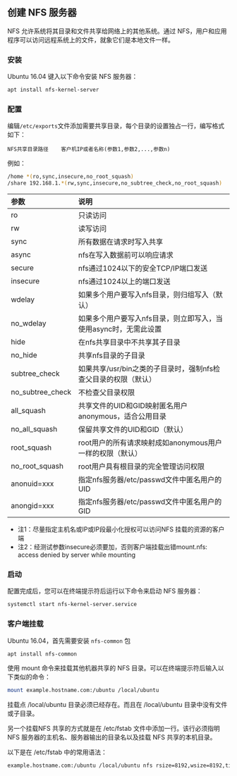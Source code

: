 ## 创建 NFS 服务器

NFS 允许系统将其目录和文件共享给网络上的其他系统。通过 NFS，用户和应用程序可以访问远程系统上的文件，就象它们是本地文件一样。

### 安装
Ubuntu 16.04 键入以下命令安装 NFS 服务器：

``` bash
apt install nfs-kernel-server
```

### 配置
编辑`/etc/exports`文件添加需要共享目录，每个目录的设置独占一行，编写格式如下：

`NFS共享目录路径    客户机IP或者名称(参数1,参数2,...,参数n)`

例如：

``` bash
/home *(ro,sync,insecure,no_root_squash)
/share 192.168.1.*(rw,sync,insecure,no_subtree_check,no_root_squash)
```
| 参数 | 说明 |
| :- | :- |
| ro | 只读访问 |
| rw | 读写访问 |
| sync | 所有数据在请求时写入共享 |
| async | nfs在写入数据前可以响应请求 |
| secure | nfs通过1024以下的安全TCP/IP端口发送 |
| insecure | nfs通过1024以上的端口发送 |
| wdelay | 如果多个用户要写入nfs目录，则归组写入（默认） |
| no_wdelay | 如果多个用户要写入nfs目录，则立即写入，当使用async时，无需此设置 |
| hide | 在nfs共享目录中不共享其子目录 |
| no_hide | 共享nfs目录的子目录 |
| subtree_check | 如果共享/usr/bin之类的子目录时，强制nfs检查父目录的权限（默认） |
| no_subtree_check | 不检查父目录权限 |
| all_squash | 共享文件的UID和GID映射匿名用户anonymous，适合公用目录 |
| no_all_squash | 保留共享文件的UID和GID（默认） |
| root_squash | root用户的所有请求映射成如anonymous用户一样的权限（默认） |
| no_root_squash | root用户具有根目录的完全管理访问权限 |
| anonuid=xxx | 指定nfs服务器/etc/passwd文件中匿名用户的UID |
| anongid=xxx | 指定nfs服务器/etc/passwd文件中匿名用户的GID |

+ 注1：尽量指定主机名或IP或IP段最小化授权可以访问NFS 挂载的资源的客户端
+ 注2：经测试参数insecure必须要加，否则客户端挂载出错mount.nfs: access denied by server while mounting

### 启动

配置完成后，您可以在终端提示符后运行以下命令来启动 NFS 服务器：

``` bash
systemctl start nfs-kernel-server.service
```

### 客户端挂载

Ubuntu 16.04，首先需要安装 `nfs-common` 包

``` bash
apt install nfs-common
```

使用 mount 命令来挂载其他机器共享的 NFS 目录。可以在终端提示符后输入以下类似的命令：

``` bash
mount example.hostname.com:/ubuntu /local/ubuntu
```
挂载点 /local/ubuntu 目录必须已经存在。而且在 /local/ubuntu 目录中没有文件或子目录。

另一个挂载NFS 共享的方式就是在 /etc/fstab 文件中添加一行。该行必须指明 NFS 服务器的主机名、服务器输出的目录名以及挂载 NFS 共享的本机目录。

以下是在 /etc/fstab 中的常用语法：

``` bash
example.hostname.com:/ubuntu /local/ubuntu nfs rsize=8192,wsize=8192,timeo=14,intr
```
